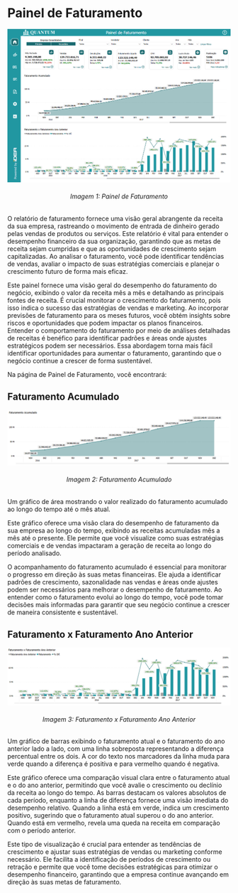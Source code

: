 # Painel de Faturamento

<p><div align="center">
  <img src="../../assets/fat.png" alt="Faturamento">
  <h6>Imagem 1: Painel de Faturamento</h6>
</div></p>

O relatório de faturamento fornece uma visão geral abrangente da receita da sua empresa, rastreando o movimento de entrada de dinheiro gerado pelas vendas de produtos ou serviços. Este relatório é vital para entender o desempenho financeiro da sua organização, garantindo que as metas de receita sejam cumpridas e que as oportunidades de crescimento sejam capitalizadas. Ao analisar o faturamento, você pode identificar tendências de vendas, avaliar o impacto de suas estratégias comerciais e planejar o crescimento futuro de forma mais eficaz.

Este painel fornece uma visão geral do desempenho do faturamento do negócio, exibindo o valor da receita mês a mês e detalhando as principais fontes de receita. É crucial monitorar o crescimento do faturamento, pois isso indica o sucesso das estratégias de vendas e marketing. Ao incorporar previsões de faturamento para os meses futuros, você obtém insights sobre riscos e oportunidades que podem impactar os planos financeiros. Entender o comportamento do faturamento por meio de análises detalhadas de receitas é benéfico para identificar padrões e áreas onde ajustes estratégicos podem ser necessários. Essa abordagem torna mais fácil identificar oportunidades para aumentar o faturamento, garantindo que o negócio continue a crescer de forma sustentável.

Na página de Painel de Faturamento, você encontrará:

## Faturamento Acumulado

<p><div align="center">
  <img src="../../assets/fat_home_acumulado.png" alt="Faturamento Acumulado">
  <h6>Imagem 2: Faturamento Acumulado</h6>
</div></p>

Um gráfico de área mostrando o valor realizado do faturamento acumulado ao longo do tempo até o mês atual.

Este gráfico oferece uma visão clara do desempenho de faturamento da sua empresa ao longo do tempo, exibindo as receitas acumuladas mês a mês até o presente. Ele permite que você visualize como suas estratégias comerciais e de vendas impactaram a geração de receita ao longo do período analisado.

O acompanhamento do faturamento acumulado é essencial para monitorar o progresso em direção às suas metas financeiras. Ele ajuda a identificar padrões de crescimento, sazonalidade nas vendas e áreas onde ajustes podem ser necessários para melhorar o desempenho de faturamento. Ao entender como o faturamento evolui ao longo do tempo, você pode tomar decisões mais informadas para garantir que seu negócio continue a crescer de maneira consistente e sustentável.

## Faturamento x Faturamento Ano Anterior

<p><div align="center">
  <img src="../../assets/fat_home_anoant.png" alt="Faturamento Ano">
  <h6>Imagem 3: Faturamento x Faturamento Ano Anterior</h6>
</div></p>

Um gráfico de barras exibindo o faturamento atual e o faturamento do ano anterior lado a lado, com uma linha sobreposta representando a diferença percentual entre os dois. A cor do texto nos marcadores da linha muda para verde quando a diferença é positiva e para vermelho quando é negativa.

Este gráfico oferece uma comparação visual clara entre o faturamento atual e o do ano anterior, permitindo que você avalie o crescimento ou declínio da receita ao longo do tempo. As barras destacam os valores absolutos de cada período, enquanto a linha de diferença fornece uma visão imediata do desempenho relativo. Quando a linha está em verde, indica um crescimento positivo, sugerindo que o faturamento atual superou o do ano anterior. Quando está em vermelho, revela uma queda na receita em comparação com o período anterior.

Este tipo de visualização é crucial para entender as tendências de crescimento e ajustar suas estratégias de vendas ou marketing conforme necessário. Ele facilita a identificação de períodos de crescimento ou retração e permite que você tome decisões estratégicas para otimizar o desempenho financeiro, garantindo que a empresa continue avançando em direção às suas metas de faturamento.

